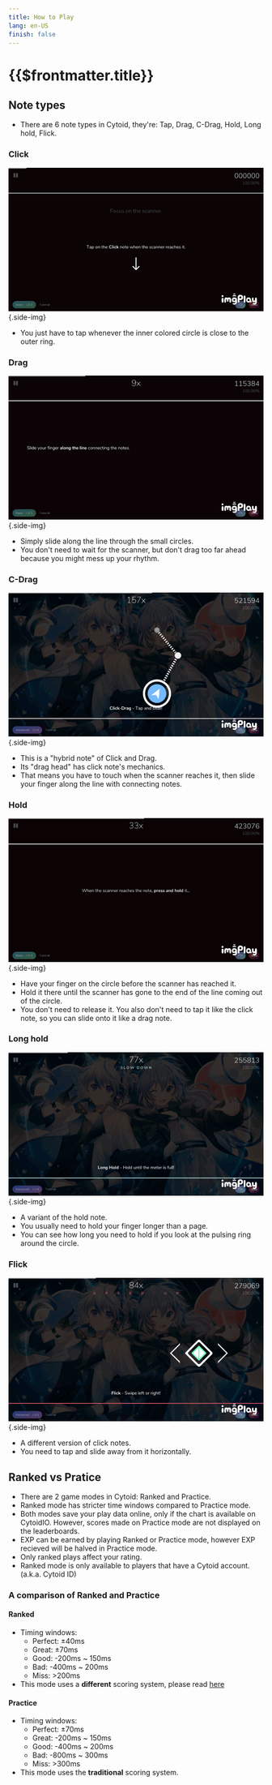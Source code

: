 ```yaml
---
title: How to Play
lang: en-US
finish: false
---
```

# {{$frontmatter.title}}


## Note types

- There are 6 note types in Cytoid, they're: Tap, Drag, C-Drag, Hold, Long hold, Flick.

### Click

![Click](./_source_play.md/click.gif){.side-img}

- You just have to tap whenever the inner colored circle is close to the outer ring.

### Drag

![Drag](./_source_play.md/drag.gif){.side-img}

- Simply slide along the line through the small circles.
- You don't need to wait for the scanner, but don't drag too far ahead because you might mess up your rhythm.

### C-Drag

![C-Drag](./_source_play.md/c-drag.gif){.side-img}

- This is a "hybrid note" of Click and Drag.
- Its "drag head" has click note's mechanics.
- That means you have to touch when the scanner reaches it, then slide your finger along the line with connecting notes.

### Hold

![Hold](./_source_play.md/hold.gif){.side-img}

- Have your finger on the circle before the scanner has reached it.
- Hold it there until the scanner has gone to the end of the line coming out of the circle.
- You don't need to release it. You also don't need to tap it like the click note, so you can slide onto it like a drag note.

### Long hold

![Long Hold](./_source_play.md/long_hold.gif){.side-img}

- A variant of the hold note.
- You usually need to hold your finger longer than a page.
- You can see how long you need to hold if you look at the pulsing ring around the circle.

### Flick

![Flick](./_source_play.md/flick.gif){.side-img}

- A different version of click notes.
- You need to tap and slide away from it horizontally.

## Ranked vs Pratice

- There are 2 game modes in Cytoid: Ranked and Practice.
- Ranked mode has stricter time windows compared to Practice mode.
- Both modes save your play data online, only if the chart is available on CytoidIO. However, scores made on Practice mode are not displayed on the leaderboards.
- EXP can be earned by playing Ranked or Practice mode, however EXP recieved will be halved in Practice mode.
- Only ranked plays affect your rating.
- Ranked mode is only available to players that have a Cytoid account. (a.k.a. Cytoid ID)

### A comparison of Ranked and Practice

#### Ranked

- Timing windows:
  - Perfect: ±40ms
  - Great: ±70ms
  - Good: -200ms ~ 150ms
  - Bad: -400ms ~ 200ms
  - Miss: >200ms
- This mode uses a **different** scoring system, please read [here](https://github.com/Cytoid/Cytoid/wiki/%23.-Ranked-Mode-scoring)

#### Practice

- Timing windows:
  - Perfect: ±70ms
  - Great: -200ms ~ 150ms
  - Good: -400ms ~ 200ms
  - Bad: -800ms ~ 300ms
  - Miss: >300ms
- This mode uses the **traditional** scoring system.

